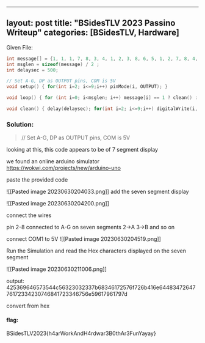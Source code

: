 
---
layout: post
title:  "BSidesTLV 2023 Passino Writeup"
categories: [BSidesTLV, Hardware]
---

Given File:

```cpp
int message[] = {1, 1, 1, 7, 8, 3, 4, 1, 2, 3, 8, 6, 5, 1, 2, 7, 8, 4, 5, 1, 2, 3, 8, 4, 5, 1, 2, 7, 6, 5, 8, 4, 1, 8, 7, 2, 3, 4, 1, 2, 7, 6, 5, 8, 4, 1, 7, 8, 3, 4, 1, 2, 7, 6, 5, 8, 4, 1, 2, 7, 8, 4, 5, 1, 2, 3, 4, 1, 2, 3, 8, 4, 5, 1, 2, 7, 8, 4, 5, 1, 7, 8, 3, 4, 1, 7, 8, 3, 4, 1, 2, 7, 6, 5, 1, 2, 7, 8, 4, 5, 1, 2, 7, 6, 5, 8, 4, 1, 2, 3, 8, 4, 5, 1, 2, 3, 8, 6, 5, 1, 2, 3, 8, 4, 5, 1, 2, 3, 4, 5, 6, 7, 1, 2, 3, 8, 4, 5, 1, 2, 3, 8, 6, 5, 1, 2, 3, 8, 4, 5, 1, 2, 3, 8, 4, 5, 1, 2, 3, 4, 1, 7, 6, 8, 4, 5, 1, 2, 7, 6, 5, 8, 4, 1, 2, 3, 4, 5, 6, 7, 8, 1, 2, 3, 8, 4, 5, 1, 7, 8, 3, 4, 1, 2, 7, 6, 5, 8, 4, 1, 7, 6, 1, 2, 3, 4, 1, 2, 3, 8, 6, 5, 1, 2, 7, 8, 4, 5, 1, 2, 3, 4, 1, 2, 7, 6, 5, 8, 4, 1, 2, 7, 8, 6, 1, 2, 3, 4, 1, 2, 3, 8, 6, 5, 1, 2, 7, 6, 5, 8, 4, 1, 7, 6, 8, 4, 5, 1, 7, 8, 3, 4, 1, 7, 6, 1, 2, 7, 6, 5, 8, 4, 1, 2, 7, 8, 6, 5, 1, 2, 7, 6, 5, 8, 4, 1, 7, 8, 3, 4, 1, 7, 8, 3, 4, 1, 2, 3, 4, 5, 6, 7, 8, 1, 2, 3, 8, 4, 5, 1, 7, 8, 3, 4, 1, 2, 3, 4, 1, 2, 3, 8, 6, 5, 1, 2, 7, 6, 5, 8, 4, 1, 7, 8, 3, 4, 1, 2, 3, 4, 1, 2, 3, 4, 1, 2, 7, 6, 5, 8, 4, 1, 7, 6, 1, 2, 3, 4, 1, 2, 3, 8, 6, 5, 1, 2, 3, 8, 4, 5, 1, 2, 3, 8, 4, 5, 1, 7, 8, 3, 4, 1, 2, 3, 8, 6, 5, 1, 2, 3, 8, 4, 5, 1, 2, 3, 4, 5, 6, 7, 1, 2, 3, 4, 1, 7, 8, 3, 4, 1, 2, 7, 6, 5, 8, 4, 1, 2, 3, 4, 5, 6, 7, 8, 1, 7, 8, 3, 4, 1, 7, 6, 1, 2, 3, 4, 1, 2, 3, 8, 6, 5, 1, 2, 3, 8, 4, 5, 1, 2, 3, 8, 4, 5, 1, 7, 8, 3, 4, 1, 2, 7, 6, 5, 8, 4, 1, 2, 3, 4, 1, 2, 7, 8, 4, 5, 1, 2, 7, 6, 5, 8, 4, 1, 2, 7, 8, 6, 5, 1, 2, 7, 8, 4, 5, 1, 8, 7, 2, 3, 4, 1, 2, 7, 6, 5, 8, 4, 1, 7, 6, 1, 2, 3, 4, 1, 8, 7, 2, 3, 4, 1, 2, 7, 6, 5, 8, 4, 1, 7, 6, 1, 2, 3, 4, 1, 8, 7, 2, 3, 4, 1, 2, 3, 4, 1, 3, 4, 8, 6, 5, 1};
int msglen = sizeof(message) / 2 ;
int delaysec = 500;

// Set A-G, DP as OUTPUT pins, COM is 5V
void setup() { for(int i=2; i<=9;i++) pinMode(i, OUTPUT); }

void loop() { for (int i=0; i<msglen; i++) message[i] == 1 ? clean() : digitalWrite(message[i], LOW); }

void clean() { delay(delaysec); for(int i=2; i<=9;i++) digitalWrite(i, HIGH); delay(delaysec); }
```

### Solution:

> // Set A-G, DP as OUTPUT pins, COM is 5V

looking at this, this code appears to be of 7 segment display

we found an online arduino simulator
https://wokwi.com/projects/new/arduino-uno

paste the provided code 
	
![[Pasted image 20230630204033.png]]
add the seven segment display 

![[Pasted image 20230630204200.png]]

connect the wires

pin 2-8 connected to A-G on seven segments
2->A
3->B 
and so on

connect COM1 to 5V
![[Pasted image 20230630204519.png]]

Run the Simulation
and read the Hex characters displayed on the seven segment

![[Pasted image 20230630211006.png]]

output:
425369646573544c56323032337b68346172576f726b416e6448347264776172334230746841723346756e59617961797d

convert from hex

#### flag:
BSidesTLV2023{h4arWorkAndH4rdwar3B0thAr3FunYayay}